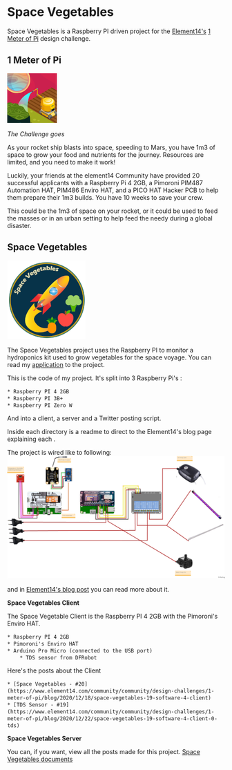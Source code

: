 # Space Vegetables

Space Vegetables is a Raspberry PI driven project for the [Element14\'s](https://www.element14.com/community/welcome) [1 Meter of Pi](https://www.element14.com/community/community/design-challenges/1-meter-of-pi?ICID=DCHmain-featured-top3challenges) design challenge. 

## 1 Meter of Pi
![1 meter of pi logo](Images/1meterPi_profile.png)

_The Challenge goes_

As your rocket ship blasts into space, speeding to Mars, you have 1m3 of space to grow your food and nutrients for the journey. Resources are limited, and you need to make it work!

 

 Luckily, your friends at the element14 Community have provided 20 successful applicants with a Raspberry Pi 4 2GB, a Pimoroni PIM487 Automation HAT, PIM486 Enviro HAT, and a PICO HAT Hacker PCB to help them prepare their 1m3 builds. You have 10 weeks to save your crew.

 This could be the 1m3 of space on your rocket, or it could be used to feed the masses or in an urban setting to help feed the needy during a global disaster.

## Space Vegetables
![space vegetables logo](Images/icon_space_vegetables.png)

The Space Vegetables project uses the Raspberry PI to monitor a hydroponics kit used to grow vegetables for the space voyage. 
You can read my [application](Documents/SpaceVegetablesApplication.pdf) to the project.


This is the code of my project. 
It's split into 3 Raspberry Pi's :

	* Raspberry PI 4 2GB
	* Raspberry PI 3B+
	* Raspberry PI Zero W


And into a client, a server and a Twitter posting script.

Inside each directory is a readme to direct to the Element14's blog page explaining each . 

The project is wired like to following:
![Space Vegetables Wiring](Images/SpaceVegetables-wiring-v2_bb.jpg)

and in [Element14's blog post](https://www.element14.com/community/community/design-challenges/1-meter-of-pi/blog/2020/12/04/space-vegetables-10-software-0-wiring-and-python-programs) you can read more about it.


**Space Vegetables Client** 

The Space Vegetable Client is the Raspberry PI 4 2GB with the Pimoroni's Enviro HAT. 

	* Raspberry PI 4 2GB
	* Pimoroni's Enviro HAT
	* Arduino Pro Micro (connected to the USB port)
		* TDS sensor from DFRobot

Here's the posts about the Client

	* [Space Vegetables - #20](https://www.element14.com/community/community/design-challenges/1-meter-of-pi/blog/2020/12/18/space-vegetables-19-software-4-client)
	* [TDS Sensor - #19](https://www.element14.com/community/community/design-challenges/1-meter-of-pi/blog/2020/12/22/space-vegetables-19-software-4-client-0-tds)

**Space Vegetables Server**


You can, if you want, view all the posts made for this project.
[Space Vegetables documents](https://www.element14.com/community/community/design-challenges/1-meter-of-pi/content?filterID=contentstatus%5Bpublished%5D~language~language%5Bcpl%5D&filterID=contentstatus%5Bpublished%5D~tag%5Bspace+vegetables%5D)

